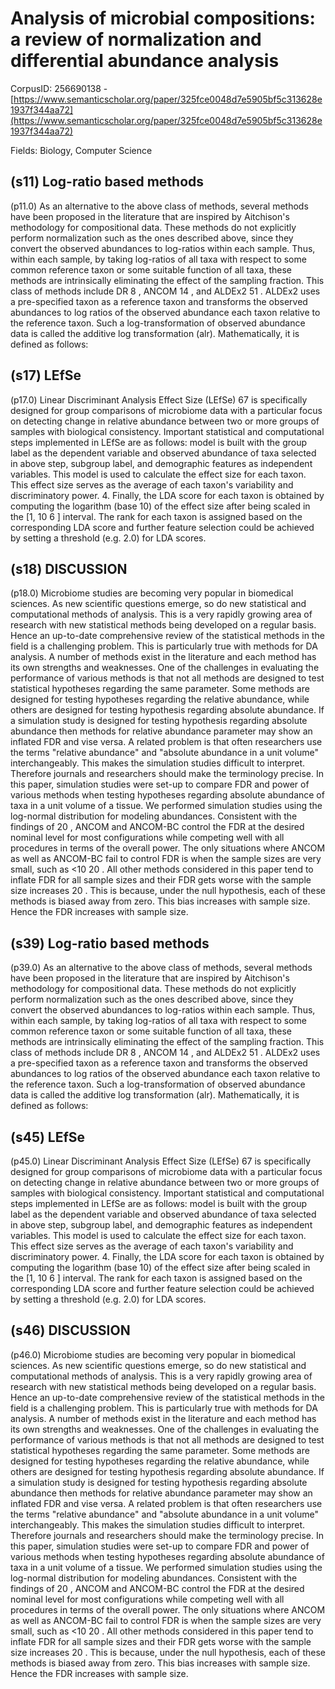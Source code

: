 # Analysis of microbial compositions: a review of normalization and differential abundance analysis

CorpusID: 256690138 - [https://www.semanticscholar.org/paper/325fce0048d7e5905bf5c313628e1937f344aa72](https://www.semanticscholar.org/paper/325fce0048d7e5905bf5c313628e1937f344aa72)

Fields: Biology, Computer Science

## (s11) Log-ratio based methods
(p11.0) As an alternative to the above class of methods, several methods have been proposed in the literature that are inspired by Aitchison's methodology for compositional data. These methods do not explicitly perform normalization such as the ones described above, since they convert the observed abundances to log-ratios within each sample. Thus, within each sample, by taking log-ratios of all taxa with respect to some common reference taxon or some suitable function of all taxa, these methods are intrinsically eliminating the effect of the sampling fraction. This class of methods include DR 8 , ANCOM 14 , and ALDEx2 51 . ALDEx2 uses a pre-specified taxon as a reference taxon and transforms the observed abundances to log ratios of the observed abundance each taxon relative to the reference taxon. Such a log-transformation of observed abundance data is called the additive log transformation (alr). Mathematically, it is defined as follows:
## (s17) LEfSe
(p17.0) Linear Discriminant Analysis Effect Size (LEfSe) 67 is specifically designed for group comparisons of microbiome data with a particular focus on detecting change in relative abundance between two or more groups of samples with biological consistency. Important statistical and computational steps implemented in LEfSe are as follows: model is built with the group label as the dependent variable and observed abundance of taxa selected in above step, subgroup label, and demographic features as independent variables. This model is used to calculate the effect size for each taxon. This effect size serves as the average of each taxon's variability and discriminatory power. 4. Finally, the LDA score for each taxon is obtained by computing the logarithm (base 10) of the effect size after being scaled in the [1, 10 6 ] interval. The rank for each taxon is assigned based on the corresponding LDA score and further feature selection could be achieved by setting a threshold (e.g. 2.0) for LDA scores.
## (s18) DISCUSSION
(p18.0) Microbiome studies are becoming very popular in biomedical sciences. As new scientific questions emerge, so do new statistical and computational methods of analysis. This is a very rapidly growing area of research with new statistical methods being developed on a regular basis. Hence an up-to-date comprehensive review of the statistical methods in the field is a challenging problem. This is particularly true with methods for DA analysis. A number of methods exist in the literature and each method has its own strengths and weaknesses. One of the challenges in evaluating the performance of various methods is that not all methods are designed to test statistical hypotheses regarding the same parameter. Some methods are designed for testing hypotheses regarding the relative abundance, while others are designed for testing hypothesis regarding absolute abundance. If a simulation study is designed for testing hypothesis regarding absolute abundance then methods for relative abundance parameter may show an inflated FDR and vise versa. A related problem is that often researchers use the terms "relative abundance" and "absolute abundance in a unit volume" interchangeably. This makes the simulation studies difficult to interpret. Therefore journals and researchers should make the terminology precise. In this paper, simulation studies were set-up to compare FDR and power of various methods when testing hypotheses regarding absolute abundance of taxa in a unit volume of a tissue. We performed simulation studies using the log-normal distribution for modeling abundances. Consistent with the findings of 20 , ANCOM and ANCOM-BC control the FDR at the desired nominal level for most configurations while competing well with all procedures in terms of the overall power. The only situations where ANCOM as well as ANCOM-BC fail to control FDR is when the sample sizes are very small, such as <10 20 . All other methods considered in this paper tend to inflate FDR for all sample sizes and their FDR gets worse with the sample size increases 20 . This is because, under the null hypothesis, each of these methods is biased away from zero. This bias increases with sample size. Hence the FDR increases with sample size.
## (s39) Log-ratio based methods
(p39.0) As an alternative to the above class of methods, several methods have been proposed in the literature that are inspired by Aitchison's methodology for compositional data. These methods do not explicitly perform normalization such as the ones described above, since they convert the observed abundances to log-ratios within each sample. Thus, within each sample, by taking log-ratios of all taxa with respect to some common reference taxon or some suitable function of all taxa, these methods are intrinsically eliminating the effect of the sampling fraction. This class of methods include DR 8 , ANCOM 14 , and ALDEx2 51 . ALDEx2 uses a pre-specified taxon as a reference taxon and transforms the observed abundances to log ratios of the observed abundance each taxon relative to the reference taxon. Such a log-transformation of observed abundance data is called the additive log transformation (alr). Mathematically, it is defined as follows:
## (s45) LEfSe
(p45.0) Linear Discriminant Analysis Effect Size (LEfSe) 67 is specifically designed for group comparisons of microbiome data with a particular focus on detecting change in relative abundance between two or more groups of samples with biological consistency. Important statistical and computational steps implemented in LEfSe are as follows: model is built with the group label as the dependent variable and observed abundance of taxa selected in above step, subgroup label, and demographic features as independent variables. This model is used to calculate the effect size for each taxon. This effect size serves as the average of each taxon's variability and discriminatory power. 4. Finally, the LDA score for each taxon is obtained by computing the logarithm (base 10) of the effect size after being scaled in the [1, 10 6 ] interval. The rank for each taxon is assigned based on the corresponding LDA score and further feature selection could be achieved by setting a threshold (e.g. 2.0) for LDA scores.
## (s46) DISCUSSION
(p46.0) Microbiome studies are becoming very popular in biomedical sciences. As new scientific questions emerge, so do new statistical and computational methods of analysis. This is a very rapidly growing area of research with new statistical methods being developed on a regular basis. Hence an up-to-date comprehensive review of the statistical methods in the field is a challenging problem. This is particularly true with methods for DA analysis. A number of methods exist in the literature and each method has its own strengths and weaknesses. One of the challenges in evaluating the performance of various methods is that not all methods are designed to test statistical hypotheses regarding the same parameter. Some methods are designed for testing hypotheses regarding the relative abundance, while others are designed for testing hypothesis regarding absolute abundance. If a simulation study is designed for testing hypothesis regarding absolute abundance then methods for relative abundance parameter may show an inflated FDR and vise versa. A related problem is that often researchers use the terms "relative abundance" and "absolute abundance in a unit volume" interchangeably. This makes the simulation studies difficult to interpret. Therefore journals and researchers should make the terminology precise. In this paper, simulation studies were set-up to compare FDR and power of various methods when testing hypotheses regarding absolute abundance of taxa in a unit volume of a tissue. We performed simulation studies using the log-normal distribution for modeling abundances. Consistent with the findings of 20 , ANCOM and ANCOM-BC control the FDR at the desired nominal level for most configurations while competing well with all procedures in terms of the overall power. The only situations where ANCOM as well as ANCOM-BC fail to control FDR is when the sample sizes are very small, such as <10 20 . All other methods considered in this paper tend to inflate FDR for all sample sizes and their FDR gets worse with the sample size increases 20 . This is because, under the null hypothesis, each of these methods is biased away from zero. This bias increases with sample size. Hence the FDR increases with sample size.
